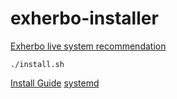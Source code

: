 # exherbo-installer

[Exherbo live system recommendation](http://www.sysresccd.org/)

```
./install.sh
```

[Install Guide](https://exherbo.org/docs/install-guide.html)
[systemd](https://exherbo.org/docs/systemd.html)